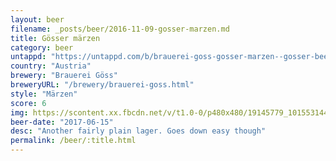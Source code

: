 ```yaml
---
layout: beer
filename: _posts/beer/2016-11-09-gosser-marzen.md
title: Gösser märzen
category: beer
untappd: "https://untappd.com/b/brauerei-goss-gosser-marzen--gosser-beer/71980"
country: "Austria"
brewery: "Brauerei Göss"
breweryURL: "/brewery/brauerei-goss.html"
style: "Märzen"
score: 6
img: https://scontent.xx.fbcdn.net/v/t1.0-0/p480x480/19145779_10155314454433745_406515410682123558_n.jpg?oh=2ea0d8e8dfed9e326640274b3baa0f1c&oe=5B264ACF
beer-date: "2017-06-15"
desc: "Another fairly plain lager. Goes down easy though"
permalink: /beer/:title.html
---
```

